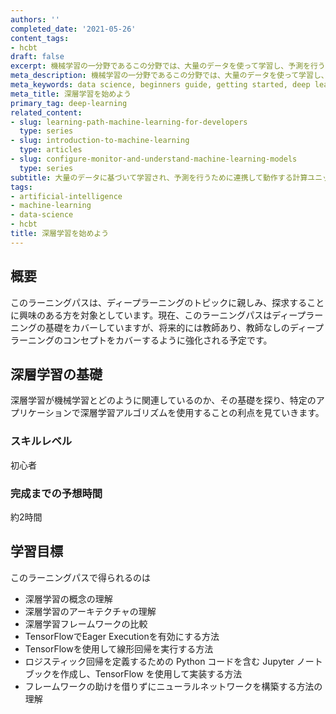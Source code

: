 ```yaml
---
authors: ''
completed_date: '2021-05-26'
content_tags:
- hcbt
draft: false
excerpt: 機械学習の一分野であるこの分野では、大量のデータを使って学習し、予測を行うために連携して動作する計算ユニットを扱います。
meta_description: 機械学習の一分野であるこの分野では、大量のデータを使って学習し、予測を行うために連携して動作する計算ユニットを扱います。
meta_keywords: data science, beginners guide, getting started, deep learning
meta_title: 深層学習を始めよう
primary_tag: deep-learning
related_content:
- slug: learning-path-machine-learning-for-developers
  type: series
- slug: introduction-to-machine-learning
  type: articles
- slug: configure-monitor-and-understand-machine-learning-models
  type: series
subtitle: 大量のデータに基づいて学習され、予測を行うために連携して動作する計算ユニットを扱う、機械学習の一分野です。
tags:
- artificial-intelligence
- machine-learning
- data-science
- hcbt
title: 深層学習を始めよう
---
```


## 概要

このラーニングパスは、ディープラーニングのトピックに親しみ、探求することに興味のある方を対象としています。現在、このラーニングパスはディープラーニングの基礎をカバーしていますが、将来的には教師あり、教師なしのディープラーニングのコンセプトをカバーするように強化される予定です。

## 深層学習の基礎

深層学習が機械学習とどのように関連しているのか、その基礎を探り、特定のアプリケーションで深層学習アルゴリズムを使用することの利点を見ていきます。

### スキルレベル

初心者

### 完成までの予想時間

約2時間

## 学習目標

このラーニングパスで得られるのは

* 深層学習の概念の理解
* 深層学習のアーキテクチャの理解
* 深層学習フレームワークの比較
* TensorFlowでEager Executionを有効にする方法
* TensorFlowを使用して線形回帰を実行する方法
* ロジスティック回帰を定義するための Python コードを含む Jupyter ノートブックを作成し、TensorFlow を使用して実装する方法
* フレームワークの助けを借りずにニューラルネットワークを構築する方法の理解